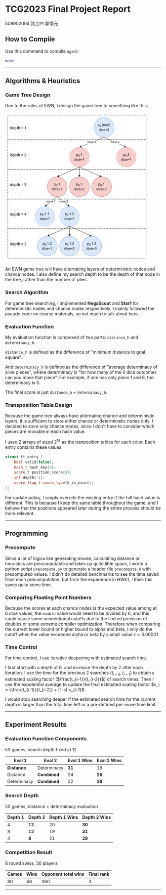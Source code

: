 # TCG2023 Final Project Report

b09902004 資工四 郭懷元

## How to Compile

Use this command to compile `agent`:

```bash
make
```

---

## Algorithms & Heuristics

### Game Tree Design

Due to the rules of EWN, I design the game tree to something like this:

![tree.drawio.png](./tree.drawio.png)

An EWN game tree will have alternating layers of deterministic nodes and chance nodes. I also define my search depth to be the depth of that node in the tree, rather than the number of plies.

### Search Algorithm

For game tree searching, I implemented **NegaScout** and **Star1** for deterministic nodes and chance nodes respectively. I mainly followed the pseudo code on course materials, so not much to talk about here.

<div style="page-break-before: always;"></div>

### Evaluation Function

My evaluation function is composed of two parts: `distince_h` and `determinacy_h`.

`distance_h` is defined as the difference of "minimum distance to goal square".

And `determinacy_h` is defined as the difference of "average determinacy of alive pieces", where determinacy is "for how many of the 6 dice outcomes can you move that piece". For example, if one has only piece 1 and 6, the determinacy is 5.

The final score is just `distance_h` + `determinacy_h`.

### Transposition Table Design

Because the game tree always have alternating chance and deterministic layers, it is sufficient to store either chance or deterministic nodes only. I decided to store only chance nodes, since I don't have to consider which pieces are movable in each hash value.

I used 2 arrays of sized $2^{18}$ as the tranposition tables for each color. Each entry contains these values:

```c++
struct tt_entry {
    bool valid{false};
    hash_t hash_key{0};
    score_t position_score{0};
    int depth{-1};
    score_flag_t score_type{k_is_exact};
};
```

For update policy, I simply override the existing entry if the full hash value is different. This is because I keep the same table throughout the game, and I believe that the positions appeared later during the entire process should be more relevant.

---

## Programming

### Precompute

Since a lot of logics like generating moves, calculating distance or heuristics are precomputable and takes up quite little space, I wrote a python script `precompute.py` to generate a header file `precompute.h` with precomputed values. I didn't do detailed benchmarks to see the time saved from each precomputation, but from the experience in HWK1, I think this saves quite some time.

### Comparing Floating Point Numbers

Because the scores at each chance nodes is the expected value among all 6 dice values, the `double` value would need to be divided by 6, and this could cause some unintentional cutoffs due to the limited precision of doubles or some extreme compiler optimization. Therefore when comparing the current lower bound or higher bound to alpha and beta, I only do the cutoff when the value exceeded alpha or beta by a small value $\epsilon = 0.00001$.

### Time Control

For time control, I use iterative deepening with estimated search time.

I first start with a depth of 6, and increase the depth by 2 after each iteration. I use the time for the previous 2 searches ($t_{i-2}, t_{i-1}$) to obtain a estimated scaling factor ($\frac{t_{i-1}}{t_{i-2}}$) of search times. Then I use the expotential average to update the final estimated scaling factor $c_i = s\frac{t_{i-1}}{t_{i-2}} + (1-s) c_{i-1}$.

I would stop searching deeper if the estimated search time for the current depth is larger than the total time left or a pre-defined per-move time limit.

---

## Experiment Results

### Evaluation Function Components

50 games, search depth fixed at 12

| Eval 1       | Eval 2       | Eval 1 Wins | Eval 2 Wins |
| ------------ | ------------ | ----------- | ----------- |
| **Distance** | Determinacy  | **31**      | 19          |
| Distance     | **Combined** | 24          | **26**      |
| Determinacy  | **Combined** | 22          | **28**      |

### Search Depth

50 games, distance + determinacy evaluation

| Depth 1 | Depth 2 | Depth 1 Wins | Depth 2 Wins |
| ------- | ------- | ------------ | ------------ |
| 4       | **12**  | 20           | **30**       |
| 8       | **12**  | 19           | **31**       |
| 4       | **8**   | 21           | **29**       |

### Competition Result

8 round swiss, 30 players

| Games | Wins | Opponent total wins | Final rank |
| ----- | ---- | ------------------- | ---------- |
| 80    | 46   | 360                 | 3          |

---
